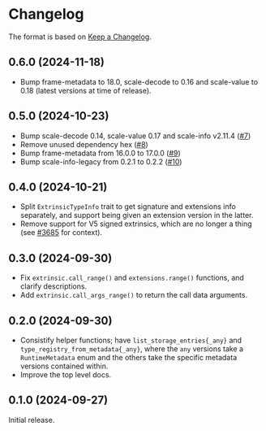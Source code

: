 # Changelog

The format is based on [Keep a Changelog].

[Keep a Changelog]: http://keepachangelog.com/en/1.0.0/

## 0.6.0 (2024-11-18)

- Bump frame-metadata to 18.0, scale-decode to 0.16 and scale-value to 0.18 (latest versions at time of release).

## 0.5.0 (2024-10-23)

- Bump scale-decode 0.14, scale-value 0.17 and scale-info v2.11.4 ([#7](https://github.com/paritytech/frame-decode/pull/7))
- Remove unused dependency hex ([#8](https://github.com/paritytech/frame-decode/pull/8))
- Bump frame-metadata from 16.0.0 to 17.0.0 ([#9](https://github.com/paritytech/frame-decode/pull/8))
- Bump scale-info-legacy from 0.2.1 to 0.2.2 ([#10](https://github.com/paritytech/frame-decode/pull/10))

## 0.4.0 (2024-10-21)

- Split `ExtrinsicTypeInfo` trait to get signature and extensions info separately, and support being given an extension version in the latter.
- Remove support for V5 signed extrinsics, which are no longer a thing (see [#3685](https://github.com/paritytech/polkadot-sdk/pull/3685) for context).

## 0.3.0 (2024-09-30)

- Fix `extrinsic.call_range()` and `extensions.range()` functions, and clarify descriptions. 
- Add `extrinsic.call_args_range()` to return the call data arguments.

## 0.2.0 (2024-09-30)

- Consistify helper functions; have `list_storage_entries{_any}` and `type_registry_from_metadata{_any}`, where
  the `any` versions take a `RuntimeMetadata` enum and the others take the specific metadata versions contained within.
- Improve the top level docs.

## 0.1.0 (2024-09-27)

Initial release.